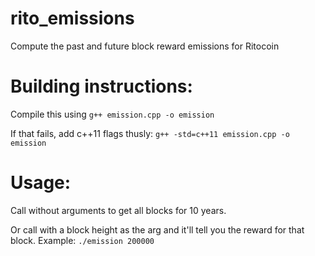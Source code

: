 # rito_emissions
Compute the past and future block reward emissions for Ritocoin

# Building instructions:
Compile this using ```g++ emission.cpp -o emission```

If that fails, add c++11 flags thusly: ```g++ -std=c++11 emission.cpp -o emission```

# Usage:

Call without arguments to get all blocks for 10 years.

Or call with a block height as the arg and it'll tell you the reward for that block. Example: ```./emission 200000```


